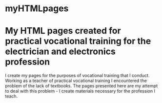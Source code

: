 # myHTMLpages
# My HTML pages created for practical vocational training for the electrician and electronics profession


I create my pages for the purposes of vocational training that I conduct. 
Working as a teacher of practical vocational training I encountered the problem of the lack of textbooks.
The pages presented here are my attempt to deal with this problem - I create materials necessary for the profession I teach.
